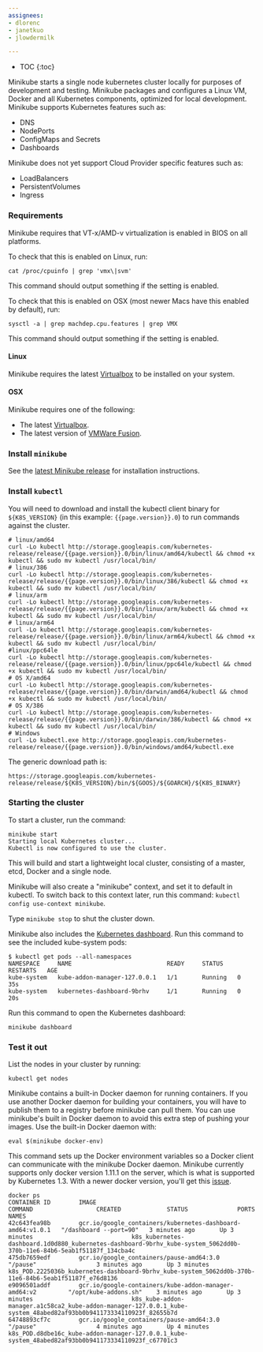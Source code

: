 ```yaml
---
assignees:
- dlorenc
- janetkuo
- jlowdermilk

---
```


* TOC
{:toc}

Minikube starts a single node kubernetes cluster locally for purposes of development and testing.
Minikube packages and configures a Linux VM, Docker and all Kubernetes components, optimized for local development.
Minikube supports Kubernetes features such as:

* DNS
* NodePorts
* ConfigMaps and Secrets
* Dashboards

Minikube does not yet support Cloud Provider specific features such as:

* LoadBalancers
* PersistentVolumes
* Ingress

### Requirements

Minikube requires that VT-x/AMD-v virtualization is enabled in BIOS on all platforms.

To check that this is enabled on Linux, run:

```shell
cat /proc/cpuinfo | grep 'vmx\|svm'
```

This command should output something if the setting is enabled.

To check that this is enabled on OSX (most newer Macs have this enabled by default), run:

```shell
sysctl -a | grep machdep.cpu.features | grep VMX

```

This command should output something if the setting is enabled.

#### Linux

Minikube requires the latest [Virtualbox](https://www.virtualbox.org/wiki/Downloads) to be installed on your system.

#### OSX

Minikube requires one of the following:

* The latest [Virtualbox](https://www.virtualbox.org/wiki/Downloads).
* The latest version of [VMWare Fusion](https://www.vmware.com/products/fusion).

### Install `minikube`

See the [latest Minikube release](https://github.com/kubernetes/minikube/releases) for installation instructions.

### Install `kubectl`

You will need to download and install the kubectl client binary for `${K8S_VERSION}` (in this example: `{{page.version}}.0`)
to run commands against the cluster.

```shell
# linux/amd64
curl -Lo kubectl http://storage.googleapis.com/kubernetes-release/release/{{page.version}}.0/bin/linux/amd64/kubectl && chmod +x kubectl && sudo mv kubectl /usr/local/bin/
# linux/386
curl -Lo kubectl http://storage.googleapis.com/kubernetes-release/release/{{page.version}}.0/bin/linux/386/kubectl && chmod +x kubectl && sudo mv kubectl /usr/local/bin/
# linux/arm
curl -Lo kubectl http://storage.googleapis.com/kubernetes-release/release/{{page.version}}.0/bin/linux/arm/kubectl && chmod +x kubectl && sudo mv kubectl /usr/local/bin/
# linux/arm64
curl -Lo kubectl http://storage.googleapis.com/kubernetes-release/release/{{page.version}}.0/bin/linux/arm64/kubectl && chmod +x kubectl && sudo mv kubectl /usr/local/bin/
#linux/ppc64le
curl -Lo kubectl http://storage.googleapis.com/kubernetes-release/release/{{page.version}}.0/bin/linux/ppc64le/kubectl && chmod +x kubectl && sudo mv kubectl /usr/local/bin/
# OS X/amd64 
curl -Lo kubectl http://storage.googleapis.com/kubernetes-release/release/{{page.version}}.0/bin/darwin/amd64/kubectl && chmod +x kubectl && sudo mv kubectl /usr/local/bin/
# OS X/386 
curl -Lo kubectl http://storage.googleapis.com/kubernetes-release/release/{{page.version}}.0/bin/darwin/386/kubectl && chmod +x kubectl && sudo mv kubectl /usr/local/bin/
# Windows
curl -Lo kubectl.exe http://storage.googleapis.com/kubernetes-release/release/{{page.version}}.0/bin/windows/amd64/kubectl.exe
```

The generic download path is:
```
https://storage.googleapis.com/kubernetes-release/release/${K8S_VERSION}/bin/${GOOS}/${GOARCH}/${K8S_BINARY}
```

### Starting the cluster

To start a cluster, run the command:

```shell
minikube start
Starting local Kubernetes cluster...
Kubectl is now configured to use the cluster.
```

This will build and start a lightweight local cluster, consisting of a master, etcd, Docker and a single node.

Minikube will also create a "minikube" context, and set it to default in kubectl.
To switch back to this context later, run this command: `kubectl config use-context minikube`.

Type `minikube stop` to shut the cluster down.

Minikube also includes the [Kubernetes dashboard](http://kubernetes.io/docs/user-guide/ui/). Run this command to see the included kube-system pods:

```shell
$ kubectl get pods --all-namespaces
NAMESPACE     NAME                           READY     STATUS    RESTARTS   AGE
kube-system   kube-addon-manager-127.0.0.1   1/1       Running   0          35s
kube-system   kubernetes-dashboard-9brhv     1/1       Running   0          20s
```

Run this command to open the Kubernetes dashboard:

```shell
minikube dashboard
```

### Test it out

List the nodes in your cluster by running:

```shell
kubectl get nodes
```

Minikube contains a built-in Docker daemon for running containers.
If you use another Docker daemon for building your containers, you will have to publish them to a registry before minikube can pull them. 
You can use minikube's built in Docker daemon to avoid this extra step of pushing your images.
Use the built-in Docker daemon with:

```shell
eval $(minikube docker-env)
```
This command sets up the Docker environment variables so a Docker client can communicate with the minikube Docker daemon.
Minikube currently supports only docker version 1.11.1 on the server, which is what is supported by Kubernetes 1.3. With a newer docker version, you'll get this [issue](https://github.com/kubernetes/minikube/issues/338).

```shell
docker ps
CONTAINER ID        IMAGE                                                        COMMAND                  CREATED             STATUS              PORTS               NAMES
42c643fea98b        gcr.io/google_containers/kubernetes-dashboard-amd64:v1.0.1   "/dashboard --port=90"   3 minutes ago       Up 3 minutes                            k8s_kubernetes-dashboard.1d0d880_kubernetes-dashboard-9brhv_kube-system_5062dd0b-370b-11e6-84b6-5eab1f51187f_134cba4c
475db7659edf        gcr.io/google_containers/pause-amd64:3.0                     "/pause"                 3 minutes ago       Up 3 minutes                            k8s_POD.2225036b_kubernetes-dashboard-9brhv_kube-system_5062dd0b-370b-11e6-84b6-5eab1f51187f_e76d8136
e9096501addf        gcr.io/google-containers/kube-addon-manager-amd64:v2         "/opt/kube-addons.sh"    3 minutes ago       Up 3 minutes                            k8s_kube-addon-manager.a1c58ca2_kube-addon-manager-127.0.0.1_kube-system_48abed82af93bb0b941173334110923f_82655b7d
64748893cf7c        gcr.io/google_containers/pause-amd64:3.0                     "/pause"                 4 minutes ago       Up 4 minutes                            k8s_POD.d8dbe16c_kube-addon-manager-127.0.0.1_kube-system_48abed82af93bb0b941173334110923f_c67701c3
```
